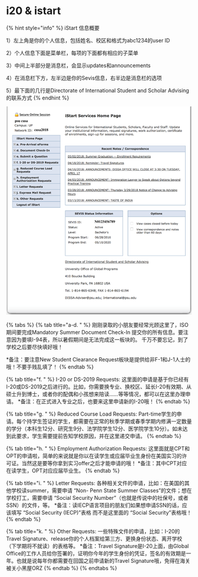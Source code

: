 # i20 & istart

{% hint style="info" %}
iStart 信息概要

1）左上角是你的个人信息，包括姓名、校区和格式为abc1234的user ID

2）个人信息下面是菜单栏，每项的下面都有相应的子菜单

3）中间上半部分是消息栏，会显示updates和announcements 

4）在消息栏下方，左半边是你的Sevis信息，右半边是消息栏的选项 

5）最下面的几行是Directorate of International Student and Scholar Advising 的联系方式
{% endhint %}

![](../.gitbook/assets/i20.png)

{% tabs %}
{% tab title="a-d.   " %}
刚刚录取的小朋友要经常光顾这里了，ISO期间要完成Mandatory Summer Document Check-In
提交你的所有信息。要注意因为要填I-94表，所以暑假期间是无法完成这一板块的。
千万不要忘记，到了学校之后要尽快填好哦！ 

\*备注：要注意New Student Clearance Request板块是提供给非F-1和J-1人士的哦！不要手贱乱填了！
{% endtab %}

{% tab title="f.      " %}
I-20 or DS-2019 Requests: 这里面的申请是基于你已经有I-20或DS-2019之后进行的。比如，你需要换专业、换校区、延长I-20有效期、从硕士升到博士，或者你的配偶和小孩想来陪读……等等情况，都可以在这里办理申请。 \*备注：在正式进入专业之后，也要来这里申请新的I-20哦！
{% endtab %}

{% tab title="g.      " %}
Reduced Course Load Requests: Part-time学生的申请。每个持学生签证的学生，都需要在正常的秋季学期或春季学期内修满一定数量的学分（本科生12分、研究生9分、法学院学生12分、医学院学生10分）。如未达到此要求，学生需要提前告知学校原因，并在这里递交申请。
{% endtab %}

{% tab title="h.     " %}
Employment Authorization Requests: 这里面就是CPT和OPT的申请啦，简单的来说就是你以在读学生或应届毕业生身份在美国实习的许可证。当然这是要等你拿到实习offer之后才能申请的哦！ \*备注：其中CPT对应在读学生，OPT对应应届毕业生。
{% endtab %}

{% tab title="i.      " %}
Letter Requests: 各种相关文件的申请，比如：在美国的其他学校读summer，需要申请 “Non- Penn State Summer Classes”的文件；想在学校打工，需要申请 “Social Security Number”（也就是传说中的社保号，或者SSN）的文件，等。 \*备注：读IECP语言项目的朋友们如果想申请SSN的话，应该填写 “Social Security \(IECP\)”表格 而不是这里面的 “Social Security”表格哦！
{% endtab %}

{% tab title="k.      " %}
Other Requests: 一些特殊文件的申请，比如：I-20的Travel Signature、release你的个人档案给第三方、更换身份状态、离开学校（下学期将不就读）的表格等。 \*备注：Travel Signature是I-20上面，由Global Office的工作人员给你签署的，证明你今年的学生身份的凭证，签名的有效期是一年。也就是说每年你都需要在回国之前申请新的Travel Signature哦，免得在海关被关小黑屋ORZ
{% endtab %}
{% endtabs %}

